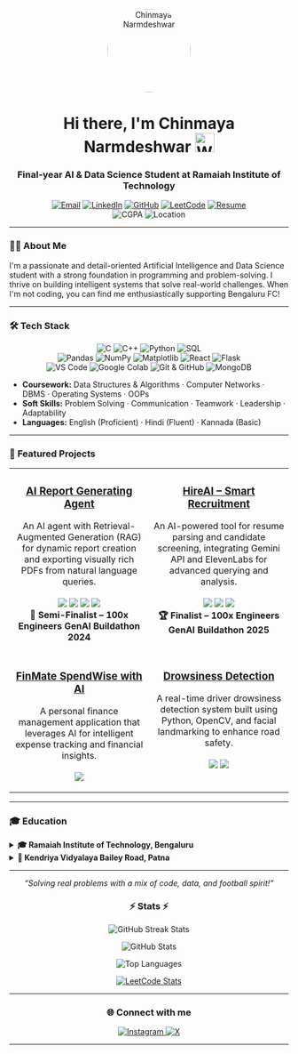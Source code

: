 <p align="center">
  <img src="https://i.ibb.co/xcQPtdd/photo-of-me-2-1.png" width="150" style="border-radius: 50%" alt="Chinmaya Narmdeshwar"/>
</p>

<h1 align="center">
  Hi there, I'm Chinmaya Narmdeshwar <img src="https://media.giphy.com/media/hvRJCLFzcasrR4ia7z/giphy.gif" width="35px" alt="Waving Hand">
</h1>

<h3 align="center">
  Final-year AI & Data Science Student at Ramaiah Institute of Technology
</h3>

<p align="center">
  <a href="mailto:chinmayanarmdeshwar@gmail.com"><img src="https://img.shields.io/badge/Gmail-D14836?style=for-the-badge&logo=gmail&logoColor=white" alt="Email"/></a>
  <a href="https://www.linkedin.com/in/chinmaya-narmdeshwar"><img src="https://img.shields.io/badge/LinkedIn-0077B5?style=for-the-badge&logo=linkedin&logoColor=white" alt="LinkedIn"/></a>
  <a href="https://github.com/n-chinmaya"><img src="https://img.shields.io/badge/GitHub-181717?style=for-the-badge&logo=github&logoColor=white" alt="GitHub"/></a>
  <a href="https://leetcode.com/u/n-chinmaya/"><img src="https://img.shields.io/badge/LeetCode-FFA116?style=for-the-badge&logo=leetcode&logoColor=black" alt="LeetCode"/></a>
  <a href="https://drive.google.com/file/d/1jP9DbbFusuqBtYH4QPsfIzGymJfH4ELe/view?usp=drive_link">
    <img src="https://img.shields.io/badge/Resume-4285F4?style=for-the-badge&logo=googledrive&logoColor=white" alt="Resume"/>
  </a>
  <br>
  <img src="https://img.shields.io/badge/CGPA-9.71-0077B5?style=for-the-badge" alt="CGPA" />
  <img src="https://img.shields.io/badge/Bengaluru-Karnataka-blue?style=for-the-badge" alt="Location" />
</p>

---

### 👨‍💻 **About Me**

I'm a passionate and detail-oriented Artificial Intelligence and Data Science student with a strong foundation in programming and problem-solving. I thrive on building intelligent systems that solve real-world challenges. When I'm not coding, you can find me enthusiastically supporting Bengaluru FC!

---

### 🛠️ **Tech Stack**

<p align="center">
  <img src="https://img.shields.io/badge/C-A8B9CC?style=for-the-badge&logo=c&logoColor=white" alt="C"/>
  <img src="https://img.shields.io/badge/C++-00599C?style=for-the-badge&logo=c%2B%2B&logoColor=white" alt="C++"/>
  <img src="https://img.shields.io/badge/Python-3776AB?style=for-the-badge&logo=python&logoColor=white" alt="Python"/>
  <img src="https://img.shields.io/badge/SQL-4479A1?style=for-the-badge&logo=mysql&logoColor=white" alt="SQL"/>
  <br>
  <img src="https://img.shields.io/badge/Pandas-150458?style=for-the-badge&logo=pandas&logoColor=white" alt="Pandas"/>
  <img src="https://img.shields.io/badge/NumPy-013243?style=for-the-badge&logo=numpy&logoColor=white" alt="NumPy"/>
  <img src="https://img.shields.io/badge/Matplotlib-11557C?style=for-the-badge&logo=matplotlib&logoColor=white" alt="Matplotlib"/>
  <img src="https://img.shields.io/badge/React-20232A?style=for-the-badge&logo=react&logoColor=61DAFB" alt="React"/>
  <img src="https://img.shields.io/badge/Flask-000000?style=for-the-badge&logo=flask&logoColor=white" alt="Flask"/>
  <br>
  <img src="https://img.shields.io/badge/VS%20Code-007ACC?style=for-the-badge&logo=visual-studio-code&logoColor=white" alt="VS Code"/>
  <img src="https://img.shields.io/badge/Google%20Colab-F9AB00?style=for-the-badge&logo=google-colab&logoColor=white" alt="Google Colab"/>
  <img src="https://img.shields.io/badge/Git%20&%20GitHub-181717?style=for-the-badge&logo=github&logoColor=white" alt="Git & GitHub"/>
  <img src="https://img.shields.io/badge/MongoDB-47A248?style=for-the-badge&logo=mongodb&logoColor=white" alt="MongoDB"/>
</p>

- **Coursework:** Data Structures & Algorithms · Computer Networks · DBMS · Operating Systems · OOPs
- **Soft Skills:** Problem Solving · Communication · Teamwork · Leadership · Adaptability
- **Languages:** English (Proficient) · Hindi (Fluent) · Kannada (Basic)

---

### 🚀 **Featured Projects**

<table width="100%" align="center">
  <tr>
    <td width="50%" valign="top">
      <h3 align="center"><a href="https://github.com/n-chinmaya/Full-Stack-Report-Generating-Agent">AI Report Generating Agent</a></h3>
      <p align="center">
        An AI agent with Retrieval-Augmented Generation (RAG) for dynamic report creation and exporting visually rich PDFs from natural language queries.
        <br><br>
        <img src="https://img.shields.io/badge/Python-3776AB?logo=python&logoColor=white"/>
        <img src="https://img.shields.io/badge/React.js-61DAFB?logo=react&logoColor=black"/>
        <img src="https://img.shields.io/badge/Flask-000000?logo=flask&logoColor=white"/>
        <img src="https://img.shields.io/badge/MongoDB-47A248?logo=mongodb&logoColor=white"/>
        <br>
        <b>🏅 Semi-Finalist – 100x Engineers GenAI Buildathon 2024</b>
      </p>
    </td>
    <td width="50%" valign="top">
      <h3 align="center"><a href="https://github.com/n-chinmaya/HireAI">HireAI – Smart Recruitment</a></h3>
      <p align="center">
        An AI-powered tool for resume parsing and candidate screening, integrating Gemini API and ElevenLabs for advanced querying and analysis.
        <br><br>
        <img src="https://img.shields.io/badge/Python-3776AB?logo=python&logoColor=white"/>
        <img src="https://img.shields.io/badge/Flask-000000?logo=flask&logoColor=white"/>
        <img src="https://img.shields.io/badge/Gemini-4285F4?logo=google&logoColor=white"/>
        <br>
        <b>🏆 Finalist – 100x Engineers GenAI Buildathon 2025</b>
      </p>
    </td>
  </tr>
  <tr>
    <td width="50%" valign="top">
      <h3 align="center"><a href="https://github.com/n-chinmaya/FinMate-SpendWise-with-AI">FinMate SpendWise with AI</a></h3>
      <p align="center">
        A personal finance management application that leverages AI for intelligent expense tracking and financial insights.
        <br><br>
        <img src="https://img.shields.io/badge/Python-3776AB?logo=python&logoColor=white"/>
      </p>
    </td>
    <td width="50%" valign="top">
      <h3 align="center"><a href="https://github.com/n-chinmaya/Drowsiness-detection-with-OpenCV">Drowsiness Detection</a></h3>
      <p align="center">
        A real-time driver drowsiness detection system built using Python, OpenCV, and facial landmarking to enhance road safety.
        <br><br>
        <img src="https://img.shields.io/badge/OpenCV-5C3EE8?logo=opencv&logoColor=white"/>
        <img src="https://img.shields.io/badge/Python-3776AB?logo=python&logoColor=white"/>
      </p>
    </td>
  </tr>
</table>

---

### 🎓 **Education**

<details>
  <summary><b>🎓 Ramaiah Institute of Technology, Bengaluru</b></summary>
  <ul>
    <li>Bachelor of Engineering (B.E.) in Artificial Intelligence & Data Science</li>
    <li><i>Dec 2022 – Present</i></li>
    <li><b>CGPA: 9.71</b> (Until Semester 6)</li>
  </ul>
</details>

<details>
  <summary><b>🏫 Kendriya Vidyalaya Bailey Road, Patna</b></summary>
  <ul>
    <li>Senior School Certificate Examination, CBSE (Science) – <b>93.6%</b></li>
    <li>Secondary School Examination, CBSE – <b>92.6%</b></li>
  </ul>
</details>

---

<p align="center">
  <em>“Solving real problems with a mix of code, data, and football spirit!”</em>
</p>

<h3 align="center">⚡ Stats ⚡</h3>

<p align="center">
  <!-- Streak Stats -->
  <img src="https://github-readme-streak-stats.herokuapp.com/?user=n-chinmaya&theme=radical&hide_border=false" alt="GitHub Streak Stats" />
</p>

<p align="center">
  <!-- GitHub Stats -->
  <img src="https://github-readme-stats.vercel.app/api?username=n-chinmaya&show_icons=true&count_private=true&theme=radical" alt="GitHub Stats" />
</p>

<p align="center">
  <!-- Top Languages -->
  <img src="https://github-readme-stats.vercel.app/api/top-langs/?username=n-chinmaya&layout=compact&theme=radical" alt="Top Languages" />
</p>

<div align="center">

[![LeetCode Stats](https://leetcard.jacoblin.cool/n-chinmaya?theme=dark&ext=heatmap)](https://leetcode.com/u/n-chinmaya/)

---

### 🌐 Connect with me  

<a href="https://instagram.com/n__chinmaya" target="_blank">
  <img src="https://img.shields.io/badge/Instagram-%23E4405F.svg?&style=for-the-badge&logo=instagram&logoColor=white" alt="Instagram"/>
</a>
<a href="https://x.com/n__chinmaya" target="_blank">
  <img src="https://img.shields.io/badge/Twitter (X)-000000.svg?&style=for-the-badge&logo=x&logoColor=white" alt="X"/>
</a>
</div>

---
